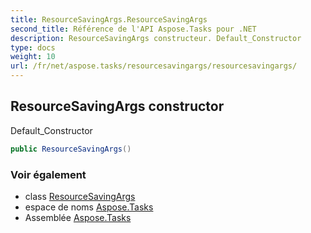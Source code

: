 ```yaml
---
title: ResourceSavingArgs.ResourceSavingArgs
second_title: Référence de l'API Aspose.Tasks pour .NET
description: ResourceSavingArgs constructeur. Default_Constructor
type: docs
weight: 10
url: /fr/net/aspose.tasks/resourcesavingargs/resourcesavingargs/
---
```

## ResourceSavingArgs constructor

Default_Constructor

```csharp
public ResourceSavingArgs()
```

### Voir également

* class [ResourceSavingArgs](../)
* espace de noms [Aspose.Tasks](../../resourcesavingargs/)
* Assemblée [Aspose.Tasks](../../../)


